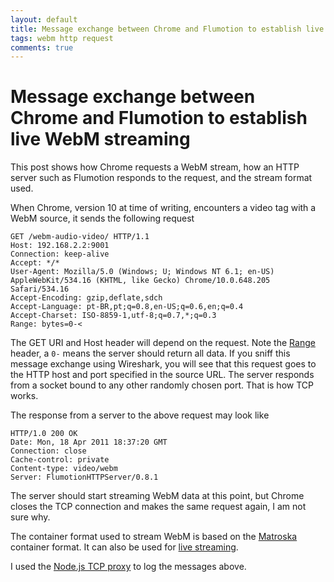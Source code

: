```yaml
---
layout: default
title: Message exchange between Chrome and Flumotion to establish live WebM streaming
tags: webm http request
comments: true
---
```

# Message exchange between Chrome and Flumotion to establish live WebM streaming

This post shows how Chrome requests a WebM stream, how an HTTP server such as Flumotion responds to the request, and the stream format used.

When Chrome, version 10 at time of writing, encounters a video tag with a WebM source, it sends the following request

```http
GET /webm-audio-video/ HTTP/1.1
Host: 192.168.2.2:9001
Connection: keep-alive
Accept: */*
User-Agent: Mozilla/5.0 (Windows; U; Windows NT 6.1; en-US) AppleWebKit/534.16 (KHTML, like Gecko) Chrome/10.0.648.205 Safari/534.16
Accept-Encoding: gzip,deflate,sdch
Accept-Language: pt-BR,pt;q=0.8,en-US;q=0.6,en;q=0.4
Accept-Charset: ISO-8859-1,utf-8;q=0.7,*;q=0.3
Range: bytes=0-<
```

The GET URI and Host header will depend on the request. Note the [Range](http://tools.ietf.org/html/draft-ietf-http-range-retrieval-00) header, a `0-` means the server should return all data. If you sniff this message exchange using Wireshark, you will see that this request goes to the HTTP host and port specified in the source URL. The server responds from a socket bound to any other randomly chosen port. That is how TCP works.

The response from a server to the above request may look like

```http
HTTP/1.0 200 OK
Date: Mon, 18 Apr 2011 18:37:20 GMT
Connection: close
Cache-control: private
Content-type: video/webm
Server: FlumotionHTTPServer/0.8.1
```

The server should start streaming WebM data at this point, but Chrome closes the TCP connection and makes the same request again, I am not sure why.

The container format used to stream WebM is based on the [Matroska](http://www.matroska.org/technical/diagram/index.html) container format. It can also be used for [live streaming](http://www.matroska.org/technical/streaming/index.html).

I used the [Node.js TCP proxy](_posts/2011/2011-04-08-a-simple-tcp-proxy-in-node.js.md) to log the messages above.
